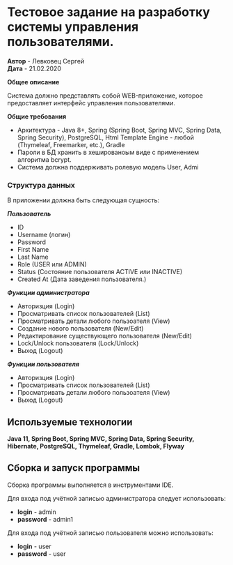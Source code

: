 # Тестовое задание на разработку системы управления пользователями.
  
**Автор** - Левковец Сергей  
**Дата** - 21.02.2020

**Общее описание**

Система должно представлять собой WEB-приложение, которое предоставляет интерфейс
управления пользователями.

**Общие требования**

- Архитектура - Java 8+, Spring (Spring Boot, Spring MVC, Spring Data, Spring Security), PostgreSQL, 
  Html Template Engine - любой (Thymeleaf, Freemarker, etc.), Gradle
- Пароли в БД хранить в хешированоым виде с применением алгоритма bcrypt.
- Система должна поддерживать ролевую модель User, Admi
    
### Структура данных

В приложении должна быть следующая сущность:   

_**Пользователь**_    
- ID  
- Username (логин)   
- Password  
- First Name
- Last Name
- Role (USER или ADMIN)
- Status (Состояние пользователя ACTIVE или INACTIVE)
- Created At (Дата заведения пользователя.)

_**Функции администратора**_
  
- Авторизция (Login)
- Просматривать список пользователей (List)
- Просматривать детали любого пользоателя (View)
- Создание нового пользователя (New/Edit)
- Редактирование существующего пользователя (New/Edit)
- Lock/Unlock пользователя (Lock/Unlock)
- Выход (Logout)

**_Функции пользователя_**

- Авторизция (Login)
- Просматривать список пользователей (List)
- Просматривать детали любого пользоателя (View)
- Выход (Logout)  

## Используемые технологии
**Java 11, Spring Boot, Spring MVC, Spring Data, Spring Security, Hibernate, PostgreSQL,
  Thymeleaf, Gradle, Lombok, Flyway**

## Сборка и запуск программы
Сборка программы выполняется в инструментами IDE.

Для входа под учётной записью администратора следует использовать:  
- **login** - admin    
- **password** - admin1

Для входа под учётной записью пользователя можно использовать:  
- **login** - user    
- **password** - user
